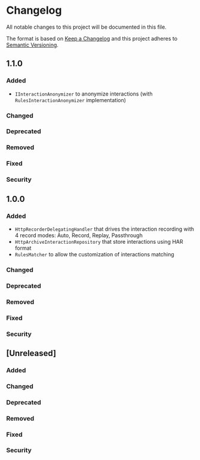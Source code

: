 # Changelog
All notable changes to this project will be documented in this file.

The format is based on [Keep a Changelog](http://keepachangelog.com/en/1.0.0/)
and this project adheres to [Semantic Versioning](http://semver.org/spec/v2.0.0.html).

## 1.1.0

### Added

- `IInteractionAnonymizer` to anonymize interactions (with `RulesInteractionAnonymizer` implementation)

### Changed

### Deprecated

### Removed

### Fixed

### Security

## 1.0.0

### Added

- `HttpRecorderDelegatingHandler` that drives the interaction recording with 4 record modes: Auto, Record, Replay, Passthrough
- `HttpArchiveInteractionRepository` that store interactions using HAR format
- `RulesMatcher` to allow the customization of interactions matching

### Changed

### Deprecated

### Removed

### Fixed

### Security


## [Unreleased]

### Added

### Changed

### Deprecated

### Removed

### Fixed

### Security